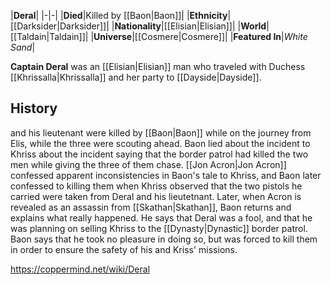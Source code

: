 |**Deral**|
|-|-|
|**Died**|Killed by [[Baon\|Baon]]|
|**Ethnicity**|[[Darksider\|Darksider]]|
|**Nationality**|[[Elisian\|Elisian]]|
|**World**|[[Taldain\|Taldain]]|
|**Universe**|[[Cosmere\|Cosmere]]|
|**Featured In**|*White Sand*|

**Captain Deral** was an [[Elisian\|Elisian]] man who traveled with Duchess [[Khrissalla\|Khrissalla]] and her party to [[Dayside\|Dayside]].

## History
 and his lieutenant were killed by [[Baon\|Baon]] while on the journey from Elis, while the three were scouting ahead. Baon lied about the incident to Khriss about the incident saying that the border patrol had killed the two men while giving the three of them chase. [[Jon Acron\|Jon Acron]] confessed apparent inconsistencies in Baon's tale to Khriss, and Baon later confessed to killing them when Khriss observed that the two pistols he carried were taken from Deral and his lieutetnant.
Later, when Acron is revealed as an assassin from [[Skathan\|Skathan]], Baon returns and explains what really happened. He says that Deral was a fool, and that he was planning on selling Khriss to the [[Dynasty\|Dynastic]] border patrol. Baon says that he took no pleasure in doing so, but was forced to kill them in order to ensure the safety of his and Kriss' missions.



https://coppermind.net/wiki/Deral